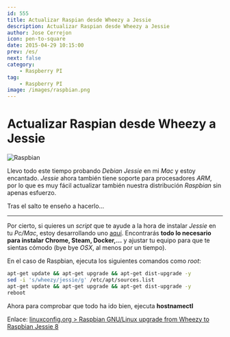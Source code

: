 ```yaml
---
id: 555
title: Actualizar Raspian desde Wheezy a Jessie
description: Actualizar Raspian desde Wheezy a Jessie
author: Jose Cerrejon
icon: pen-to-square
date: 2015-04-29 10:15:00
prev: /es/
next: false
category:
    - Raspberry PI
tag:
    - Raspberry PI
image: /images/raspbian.png
---
```


# Actualizar Raspian desde Wheezy a Jessie

![Raspbian](/images/raspbian.png)

Llevo todo este tiempo probando _Debian Jessie_ en mi _Mac_ y estoy encantado. _Jessie_ ahora también tiene soporte para procesadores _ARM_, por lo que es muy fácil actualizar también nuestra distribución _Raspbian_ sin apenas esfuerzo.

Tras el salto te enseño a hacerlo...

---

Por cierto, si quieres un _script_ que te ayude a la hora de instalar _Jessie_ en tu _Pc/Mac_, estoy desarrollando uno [aquí](https://github.com/jmcerrejon/scripts/blob/master/debian_8_post_install.sh). Encontrarás **todo lo necesario para instalar Chrome, Steam, Docker,...** y ajustar tu equipo para que te sientas cómodo (bye bye _OSX_, al menos por un tiempo).

En el caso de Raspbian, ejecuta los siguientes comandos como _root_:

```bash
apt-get update && apt-get upgrade && apt-get dist-upgrade -y
sed -i 's/wheezy/jessie/g' /etc/apt/sources.list
apt-get update && apt-get upgrade && apt-get dist-upgrade -y
reboot
```

Ahora para comprobar que todo ha ido bien, ejecuta **hostnamectl**

Enlace: [linuxconfig.org > Raspbian GNU/Linux upgrade from Wheezy to Raspbian Jessie 8](https://linuxconfig.org/raspbian-gnu-linux-upgrade-from-wheezy-to-raspbian-jessie-8)
